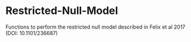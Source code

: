 # Restricted-Null-Model
Functions to perform the restricted null model described in Felix et al 2017 (DOI: 10.1101/236687)
